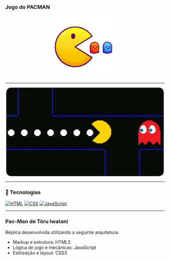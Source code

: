 ### Jogo do PACMAN

<div align="center">
  <img  
  src="./assets/Game PACMAN.png" 
  alt="Pacman Game" 
  height="200px"
  align="center"
   /> 
</div>

---
<p align="center">
  <img src="assets/Old%20School%20Video%20Games%20GIF%20-%20Old%20School%20Video%20Games%20Pac%20Man%20-%20Discover%20%26%20Share%20GIFs.gif" alt="Exemplo-PACMAN" style="border-radius: 15px;">
</p>

---

### 🚀 Tecnologias  
[![HTML](https://img.shields.io/badge/HTML-5.0-E34F26?logo=html5&logoColor=white)](https://developer.mozilla.org/en-US/docs/Web/HTML) 
[![CSS](https://img.shields.io/badge/CSS-3-1572B6?logo=css3&logoColor=white)](https://developer.mozilla.org/en-US/docs/Web/CSS) 
[![JavaScript](https://img.shields.io/badge/JavaScript-ES6%2B-F7DF1E?logo=javascript&logoColor=black)](https://developer.mozilla.org/en-US/docs/Web/JavaScript)

---

### Pac-Man de Tōru Iwatani  
Réplica desenvolvida utilizando a seguinte arquitetura:
- Markup e estrutura: HTML5
- Lógica de jogo e mecânicas: JavaScript
- Estilização e layout: CSS3



